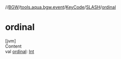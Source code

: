 //[BGW](../../../../index.md)/[tools.aqua.bgw.event](../../index.md)/[KeyCode](../index.md)/[SLASH](index.md)/[ordinal](ordinal.md)



# ordinal  
[jvm]  
Content  
val [ordinal](ordinal.md): [Int](https://kotlinlang.org/api/latest/jvm/stdlib/kotlin/-int/index.html)  



